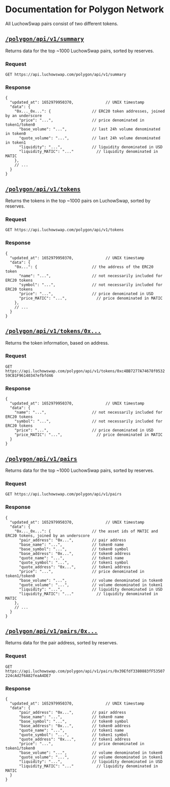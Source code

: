 # Documentation for Polygon Network

All LuchowSwap pairs consist of two different tokens.

## [`/polygon/api/v1/summary`](https://api.luchowswap.com/polygon/api/v1/summary)

Returns data for the top ~1000 LuchowSwap pairs, sorted by reserves. 

### Request

`GET https://api.luchowswap.com/polygon/api/v1/summary`

### Response

```json5
{
  "updated_at": 1652979950370,              // UNIX timestamp
  "data": {
    "0x..._0x...": {                  // ERC20 token addresses, joined by an underscore
      "price": "...",                 // price denominated in token1/token0
      "base_volume": "...",           // last 24h volume denominated in token0
      "quote_volume": "...",          // last 24h volume denominated in token1
      "liquidity": "...",             // liquidity denominated in USD
      "liquidity_MATIC": "..."          // liquidity denominated in MATIC
    },
    // ...
  }
}
```

## [`/polygon/api/v1/tokens`](https://api.luchowswap.com/polygon/api/v1/tokens)

Returns the tokens in the top ~1000 pairs on LuchowSwap, sorted by reserves.

### Request

`GET https://api.luchowswap.com/polygon/api/v1/tokens`

### Response

```json5
{
  "updated_at": 1652979950370,              // UNIX timestamp
  "data": {
    "0x...": {                        // the address of the ERC20 token
      "name": "...",                  // not necessarily included for ERC20 tokens
      "symbol": "...",                // not necessarily included for ERC20 tokens
      "price": "...",                 // price denominated in USD
      "price_MATIC": "...",             // price denominated in MATIC
    },
    // ...
  }
}
```

## [`/polygon/api/v1/tokens/0x...`](https://api.luchowswap.com/polygon/api/v1/tokens/0xc4BB7277A74678f053259CB1F96140347efbfd46)

Returns the token information, based on address.

### Request

`GET https://api.luchowswap.com/polygon/api/v1/tokens/0xc4BB7277A74678f053259CB1F96140347efbfd46`

### Response

```json5
{
  "updated_at": 1652979950370,              // UNIX timestamp
  "data": {
    "name": "...",                    // not necessarily included for ERC20 tokens
    "symbol": "...",                  // not necessarily included for ERC20 tokens
    "price": "...",                   // price denominated in USD
    "price_MATIC": "...",               // price denominated in MATIC
  }
}
```

## [`/polygon/api/v1/pairs`](https://api.luchowswap.com/polygon/api/v1/pairs)

Returns data for the top ~1000 LuchowSwap pairs, sorted by reserves.

### Request

`GET https://api.luchowswap.com/polygon/api/v1/pairs`

### Response

```json5
{
  "updated_at": 1652979950370,              // UNIX timestamp
  "data": {
    "0x..._0x...": {                  // the asset ids of MATIC and ERC20 tokens, joined by an underscore
      "pair_address": "0x...",        // pair address
      "base_name": "...",             // token0 name
      "base_symbol": "...",           // token0 symbol
      "base_address": "0x...",        // token0 address
      "quote_name": "...",            // token1 name
      "quote_symbol": "...",          // token1 symbol
      "quote_address": "0x...",       // token1 address
      "price": "...",                 // price denominated in token1/token0
      "base_volume": "...",           // volume denominated in token0
      "quote_volume": "...",          // volume denominated in token1
      "liquidity": "...",             // liquidity denominated in USD
      "liquidity_MATIC": "..."          // liquidity denominated in MATIC
    },
    // ...
  }
}
```

## [`/polygon/api/v1/pairs/0x...`](https://api.luchowswap.com/polygon/api/v1/pairs/0x39Efdf3380883fF53507224cAd2f6A82feaA4DE7)

Returns data for the pair address, sorted by reserves.

### Request

`GET https://api.luchowswap.com/polygon/api/v1/pairs/0x39Efdf3380883fF53507224cAd2f6A82feaA4DE7`

### Response

```json5
{
  "updated_at": 1652979950370,              // UNIX timestamp
  "data": {
      "pair_address": "0x...",        // pair address
      "base_name": "...",             // token0 name
      "base_symbol": "...",           // token0 symbol
      "base_address": "0x...",        // token0 address
      "quote_name": "...",            // token1 name
      "quote_symbol": "...",          // token1 symbol
      "quote_address": "0x...",       // token1 address
      "price": "...",                 // price denominated in token1/token0
      "base_volume": "...",           // volume denominated in token0
      "quote_volume": "...",          // volume denominated in token1
      "liquidity": "...",             // liquidity denominated in USD
      "liquidity_MATIC": "..."          // liquidity denominated in MATIC
  }
}
```